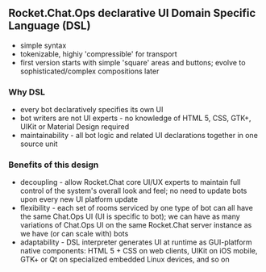 ## Rocket.Chat.Ops declarative UI Domain Specific Language  (DSL)

* simple syntax
* tokenizable, highiy 'compressible' for transport
* first version starts with simple 'square' areas and buttons;  evolve to sophisticated/complex compositions later

### Why DSL

* every bot declaratively specifies its own UI
* bot writers are not UI experts - no knowledge of HTML 5, CSS, GTK+, UIKit or Material Design required
* maintainability - all bot logic and related UI declarations together in one source unit


### Benefits of this design

* decoupling - allow Rocket.Chat core UI/UX experts to maintain full control of the system's overall look and feel; no need to update bots upon every new UI platform update
* flexibility - each set of rooms serviced by one type of bot can all have the same Chat.Ops UI  (UI is specific to bot); we can have as many variations of Chat.Ops UI on the same Rocket.Chat server instance as we have (or can scale with) bots
* adaptability - DSL interpreter generates UI at runtime as GUI-platform native components:  HTML 5 + CSS on web clients, UIKit on iOS mobile, GTK+ or Qt on specialized embedded Linux devices, and so on


